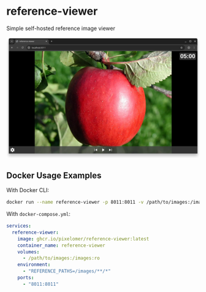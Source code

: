 # reference-viewer

Simple self-hosted reference image viewer

![screenshot](screenshot.webp)

## Docker Usage Examples

With Docker CLI:

```bash
docker run --name reference-viewer -p 8011:8011 -v /path/to/images:/images:ro -e 'REFERENCE_PATHS=/images/**/*' ghcr.io/pixelomer/reference-viewer:latest
```

With `docker-compose.yml`:

```yml
services:
  reference-viewer:
    image: ghcr.io/pixelomer/reference-viewer:latest
    container_name: reference-viewer
    volumes:
      - /path/to/images:/images:ro
    environment:
      - "REFERENCE_PATHS=/images/**/*"
    ports:
      - "8011:8011"
```
